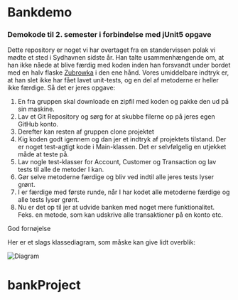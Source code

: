 # Bankdemo

### Demokode til 2. semester i forbindelse med jUnit5 opgave

Dette repository er noget vi har overtaget fra en standervissen polak vi mødte et sted i Sydhavnen sidste år. 
Han talte usammenhængende om, at han ikke nåede at blive færdig med koden inden han forsvandt under bordet med en halv flaske [Zubrowka](https://purevodka.dk/shop/zubrowka-vodka/) i den ene hånd.
Vores umiddelbare indtryk er, at han slet ikke har fået lavet unit-tests, og en del af metoderne er heller ikke færdige. Så det er jeres opgave:

1. En fra gruppen skal downloade en zipfil med koden og pakke den ud på sin maskine. 
2. Lav et Git Repository og sørg for at skubbe filerne op på jeres egen GitHub konto.
3. Derefter kan resten af gruppen clone projektet
4. Kig koden godt igennem og dan jer et indtryk af projektets tilstand. Der er noget test-agtigt kode i Main-klassen. Det er selvfølgelig en utjekket måde at teste på.
5. Lav nogle test-klasser for Account, Customer og Transaction og lav tests til alle de metoder I kan.
6. Gør selve metoderne færdige og bliv ved indtil alle jeres tests lyser grønt.
7. I er færdige med første runde, når I har kodet alle metoderne færdige og alle tests lyser grønt.
8. Nu er det op til jer at udvide banken med noget mere funktionalitet. Feks. en metode, som kan udskrive alle transaktioner på en konto etc.

God fornøjelse

Her er et slags klassediagram, som måske kan give lidt overblik:

![Diagram](src/main/resources/diagram.png)
# bankProject
